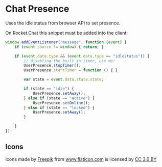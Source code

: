 
# Chat Presence

Uses the idle status from browser API to set presence.

On Rocket.Chat this snippet must be added into the client:

```javascript
window.addEventListener("message", function (event) {
    if (event.source != window) { return; }

    if (event.data.type && (event.data.type == "idlestatus")) {
        // disabling the built in timer, use me!
        UserPresence.stopTimer();
        UserPresence.startTimer = function () { }

        var state = event.data.state.state;

        if (state == "idle") {
            UserPresence.setAway();
        } else if (state == "active") {
            UserPresence.setOnline();
        } else if (state == "locked") {
            UserPresence.setAway();
        }

    }
});
```

## Icons
<div>
Icons made by <a href="http://www.freepik.com" title="Freepik">Freepik</a> from <a href="http://www.flaticon.com" title="Flaticon">www.flaticon.com</a> is licensed by <a href="http://creativecommons.org/licenses/by/3.0/" title="Creative Commons BY 3.0" target="_blank">CC 3.0 BY</a>
</div>
